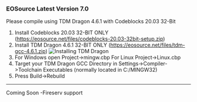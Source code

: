 ### EOSource Latest Version 7.0

Please compile using TDM Dragon 4.6.1 with Codeblocks 20.03 32-Bit

1. Install Codeblocks 20.03 32-BIT ONLY
(https://eosource.net/files/codeblocks-20.03-32bit-setup.zip)
2. Install TDM Dragon 4.6.1 32-BIT ONLY
(https://eosource.net/files/tdm-gcc-4.6.1.zip)
![Installing TDM Dragon](https://eosource.net/files/tdm-setup.png)
3. For Windows open Project->mingw.cbp For Linux Project->Linux.cbp
4. Target your TDM Dragon GCC Directory in Settings->Compiler->Toolchain Executables (normally located in C:/MINGW32)
5. Press Build->Rebuild
---
Coming Soon
-Fireserv support
